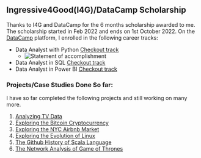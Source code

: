 ## Ingressive4Good(I4G)/DataCamp Scholarship

Thanks to I4G and DataCamp for the 6 months scholarship awarded to me. 
The scholarship started in Feb 2022 and ends on 1st October 2022. 
On the [DataCamp](https://app.datacamp.com/learn) platform, I enrolled in the following career tracks:
- Data Analyst with Python [Checkout track](https://app.datacamp.com/learn/career-tracks/data-analyst-with-python?version=6)
  - ![Statement of accomplishment]()
- Data Analyst in SQL [Checkout track](https://app.datacamp.com/learn/career-tracks/data-analyst-in-sql?version=1)
- Data Analyst in Power BI [Checkout track](https://app.datacamp.com/learn/career-tracks/data-analyst-in-power-bi?version=1
)

### Projects/Case Studies Done So far:
I have so far completed the following projects and still working on many more.

1. [Analyzing TV Data](/Analyzing_TV_Data/notebook.ipynb)
2. [Exploring the Bitcoin Cryptocurrency](/Exploring_Bitcoin_Cryptocurrency_Market/notebook.ipynb)
3. [Exploring the NYC Airbnb Market](/Exploring_NYC_Airbnb_Market/notebook.ipynb)
4. [Exploring the Evolution of Linux](/Exploring_the_Evolution_of_Linux/notebook.ipynb)
5. [The Github History of Scala Language](/Github_History_of_Scala_Language/notebook.ipynb)
6. [The Network Analysis of Game of Thrones](/Network_Analysis_of_Game_of_thrones/notebook.ipynb)



